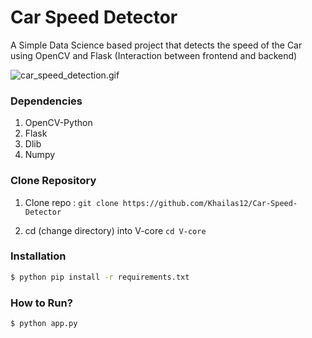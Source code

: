 # Car Speed Detector

A Simple Data Science based project that detects the speed of the Car using OpenCV and Flask (Interaction between frontend and backend)

![car_speed_detection.gif](static/car_speed_detection.gif)

### Dependencies
1. OpenCV-Python
2. Flask
3. Dlib
4. Numpy

### Clone Repository
1. Clone repo :
`git clone https://github.com/Khailas12/Car-Speed-Detector`

2. cd (change directory) into V-core
`cd V-core`

### Installation
```sh
$ python pip install -r requirements.txt
```
### How to Run?
```sh
$ python app.py
```
